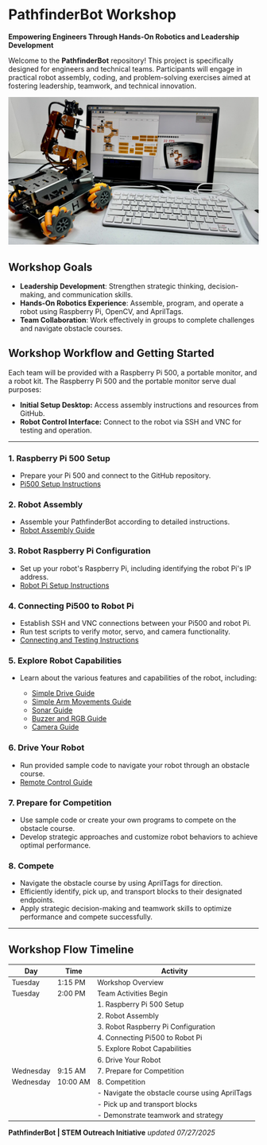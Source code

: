 # PathfinderBot Workshop

**Empowering Engineers Through Hands-On Robotics and Leadership Development**

Welcome to the **PathfinderBot** repository! This project is specifically designed for engineers and technical teams. Participants will engage in practical robot assembly, coding, and problem-solving exercises aimed at fostering leadership, teamwork, and technical innovation.

![Workshop Setup](/zzimages/2025Setup500Robot.jpg)

## Workshop Goals

* **Leadership Development**: Strengthen strategic thinking, decision-making, and communication skills.
* **Hands-On Robotics Experience**: Assemble, program, and operate a robot using Raspberry Pi, OpenCV, and AprilTags.
* **Team Collaboration**: Work effectively in groups to complete challenges and navigate obstacle courses.

## Workshop Workflow and Getting Started

Each team will be provided with a Raspberry Pi 500, a portable monitor, and a robot kit. The Raspberry Pi 500 and the portable monitor serve dual purposes:

* **Initial Setup Desktop:** Access assembly instructions and resources from GitHub.
* **Robot Control Interface:** Connect to the robot via SSH and VNC for testing and operation.
---

### 1. Raspberry Pi 500 Setup

* Prepare your Pi 500 and connect to the GitHub repository.
* [Pi500 Setup Instructions](Setup_and_Installation/Raspberry_Pi500_Setup.md)

### 2. Robot Assembly

* Assemble your PathfinderBot according to detailed instructions.
* [Robot Assembly Guide](Robot_Assembly_Guide.md)

### 3. Robot Raspberry Pi Configuration

* Set up your robot's Raspberry Pi, including identifying the robot Pi's IP address.
* [Robot Pi Setup Instructions](Setup_and_Installation/Robot_Raspberry_Pi_Setup.md)

### 4. Connecting Pi500 to Robot Pi

* Establish SSH and VNC connections between your Pi500 and robot Pi.
* Run test scripts to verify motor, servo, and camera functionality.
* [Connecting and Testing Instructions](Setup_and_Installation/Connect_Pi500_to_Robot_Pi.md)

### 5. Explore Robot Capabilities

* Learn about the various features and capabilities of the robot, including:

  * [Simple Drive Guide](Robot_Capabilities/Simple_Drive_Guide.md)
  * [Simple Arm Movements Guide](Robot_Capabilities/Simple_Arm_Movements_Guide.md)
  * [Sonar Guide](Robot_Capabilities/Sonar_Guide.md)
  * [Buzzer and RGB Guide](Robot_Capabilities/Buzzer_and_RGB_Guide.md)
  * [Camera Guide](Robot_Capabilities/Camera_Guide.md)

### 6. Drive Your Robot

* Run provided sample code to navigate your robot through an obstacle course.
* [Remote Control Guide](Remote_Control/README.md)

### 7. Prepare for Competition

* Use sample code or create your own programs to compete on the obstacle course.
* Develop strategic approaches and customize robot behaviors to achieve optimal performance.

### 8. Compete

* Navigate the obstacle course by using AprilTags for direction.
* Efficiently identify, pick up, and transport blocks to their designated endpoints.
* Apply strategic decision-making and teamwork skills to optimize performance and compete successfully.

---
## Workshop Flow Timeline

| Day       | Time     | Activity                                       |
| --------- | -------- | ---------------------------------------------- |
| Tuesday   | 1:15 PM  | Workshop Overview                              |
| Tuesday   | 2:00 PM  | Team Activities Begin                          |
|           |          | 1. Raspberry Pi 500 Setup                      |
|           |          | 2. Robot Assembly                              |
|           |          | 3. Robot Raspberry Pi Configuration            |
|           |          | 4. Connecting Pi500 to Robot Pi                |
|           |          | 5. Explore Robot Capabilities                  |
|           |          | 6. Drive Your Robot                            |
| Wednesday | 9:15 AM  | 7. Prepare for Competition                     |
| Wednesday | 10:00 AM | 8. Competition                                 |
|           |          | - Navigate the obstacle course using AprilTags |
|           |          | - Pick up and transport blocks                 |
|           |          | - Demonstrate teamwork and strategy            |



**PathfinderBot | STEM Outreach Initiative**
*updated 07/27/2025*
